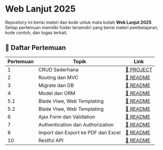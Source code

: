 # Web Lanjut 2025  

Repository ini berisi materi dan kode untuk mata kuliah **Web Lanjut 2025**. Setiap pertemuan memiliki folder tersendiri yang berisi materi pembelajaran, kode contoh, dan tugas terkait.  


## 📖 Daftar Pertemuan  

| Pertemuan | Topik | Link |
|-----------|----------------------|----------------|
| 1 | CRUD Sederhana | [📄 PROJECT](Pertemuan01/CRUD%20Sederhana/) |
| 2 | Routing dan MVC | [📄 README](Pertemuan02/README.md) |
| 3 | Migrate dan DB | [📄 README](Pertemuan03/README.md) |
| 4 | Model dan ORM | [📄 README](Pertemuan04/README.md) |
| 5.1 | Blade Viwe, Web Templating | [📄 README](Pertemuan05/README.md) |
| 5.2 | Blade Viwe, Web Templating | [📄 README](Pertemuan05-baru/README.md) |
| 6 | Ajax Form dan Validation | [📄 README](Pertemuan06/README.md) |
| 7 | Authentication dan Authorization | [📄 README](Pertemuan07/README.md) |
| 8 | Import dan Export ke PDF dan Excel | [📄 README](Pertemuan08/README.md) |
| 10 | Restful API | [📄 README](Pertemuan10/README.md) |